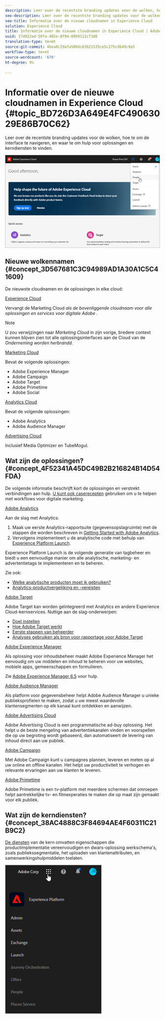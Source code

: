 ```yaml
---
description: Leer over de recentste branding updates voor de wolken, hoe te om de interface te navigeren, en waar te om hulp voor oplossingen en kerndiensten te vinden.
seo-description: Leer over de recentste branding updates voor de wolken, hoe te om de interface te navigeren, en waar te om hulp voor oplossingen en kerndiensten te vinden.
seo-title: Informatie over de nieuwe cloudnamen in Experience Cloud
solution: Experience Cloud
title: Informatie over de nieuwe cloudnamen in Experience Cloud | Adobe Experience Cloud
uuid: 27d022ad-50fa-485e-8f94-0959112cf3d0
translation-type: tm+mt
source-git-commit: 4bea0c29afa580dc63b21535ce5c275cd649c9a5
workflow-type: tm+mt
source-wordcount: '670'
ht-degree: 9%

---
```



# Informatie over de nieuwe cloudnamen in Experience Cloud {#topic_BD726D3A649E4FC49063029E86B70C62}

Leer over de recentste branding updates voor de wolken, hoe te om de interface te navigeren, en waar te om hulp voor oplossingen en kerndiensten te vinden.

![](assets/cloud-pulldown.png)

## Nieuwe wolkennamen {#concept_3D567681C3C94989AD1A30A1C5C41609}

De nieuwste cloudnamen en de oplossingen in elke cloud:

[Experience Cloud](https://www.adobe.com/experience-cloud.html?promoid=FZPQZ2HS&amp;mv=other)

Vervangt de Marketing Cloud *als de bovenliggende cloudnaam voor alle oplossingen en services voor digitale Adobe* .

>[!NOTE]
>
>U zou verwijzingen naar *Marketing Cloud* in zijn vorige, bredere context kunnen blijven zien tot alle oplossingsinterfaces aan de Cloud van de *Onderneming worden herbrandd.*

[Marketing Cloud](https://www.adobe.com/nl/marketing-cloud.html)

Bevat de volgende oplossingen:

* Adobe Experience Manager
* Adobe Campaign
* Adobe Target
* Adobe Primetime
* Adobe Social

[Analytics Cloud](https://www.adobe.com/data-analytics-cloud.html)

Bevat de volgende oplossingen:

* Adobe Analytics
* Adobe Audience Manager

[Advertising Cloud](https://www.adobe.com/advertising-cloud.html)

Inclusief Media Optimizer en TubeMogul.

## Wat zijn de oplossingen? {#concept_4F52341A45DC49B2B216824B14D54FDA}

De volgende informatie beschrijft kort de oplossingen en verstrekt verbindingen aan hulp. [U kunt ook caserecepten](https://helpx.adobe.com/marketing-cloud/how-to/use-cases.html) gebruiken om u te helpen met workflows voor digitale marketing.

[Adobe Analytics](https://docs.adobe.com/content/help/nl-NL/analytics/landing/home.html)

Aan de slag met Analytics:

1. Maak uw eerste Analytics-rapportsuite (gegevensopslagruimte) met de stappen die worden beschreven in [Getting Started with Adobe Analytics](https://docs.adobe.com/content/help/en/analytics/analyze/analysis-workspace/home.html).
1. Vervolgens implementeert u de analytische code met behulp van [Experience Platform Launch](https://docs.adobe.com/content/help/en/launch/using/intro/get-started/quick-start.html).

Experience Platform Launch is de volgende generatie van tagbeheer en biedt u een eenvoudige manier om alle analytische, marketing- en advertentietags te implementeren en te beheren.

Zie ook:

* [Welke analytische producten moet ik gebruiken?](https://docs.adobe.com/content/help/en/analytics/admin/admin-overview/which-analytics-tool.html)
* [Analytics-productvergelijking en -vereisten](https://docs.adobe.com/content/help/en/analytics/admin/admin-overview/analytics-product-comparison.html)

[Adobe Target](https://docs.adobe.com/content/help/en/target/using/target-home.html)

Adobe Target kan worden geïntegreerd met Analytics en andere Experience Cloud-kernservices. Nuttige aan de slag-onderwerpen:

* [Doel instellen](https://docs.adobe.com/content/help/en/target/using/administer/administrating-target.html)
* [Hoe Adobe Target werkt](https://docs.adobe.com/content/help/en/target/using/introduction/how-target-works.html)
* [Eerste stappen van beheerder](https://docs.adobe.com/content/help/en/target/using/administer/start-target.html)
* [Analyses gebruiken als bron voor rapportage voor Adobe Target](https://docs.adobe.com/content/help/nl-NL/target/using/integrate/a4t/a4t.html)

[Adobe Experience Manager](https://helpx.adobe.com/nl/support/experience-manager/6-5.html)

Als oplossing voor inhoudsbeheer maakt Adobe Experience Manager het eenvoudig om uw middelen en inhoud te beheren voor uw websites, mobiele apps, gemeenschappen en formulieren.

Zie [Adobe Experience Manager 6.5](https://helpx.adobe.com/nl/support/experience-manager/6-5.html) voor hulp.

[Adobe Audience Manager](https://docs.adobe.com/content/help/en/audience-manager/user-guide/aam-home.html)

Als platform voor gegevensbeheer helpt Adobe Audience Manager u unieke publieksprofielen te maken, zodat u uw meest waardevolle klantensegmenten op elk kanaal kunt ontdekken en aanwijzen.

[Adobe Advertising Cloud](https://docs.adobe.com/content/help/en/release-notes/experience-cloud/current.html#adcloud)

Adobe Advertising Cloud is een programmatische ad-buy oplossing. Het helpt u de beste mengeling van advertentiekanalen vinden en voorspellen die op uw begroting wordt gebaseerd, dan automatiseert de levering van inhoud direct aan uw publiek.

[Adobe Campaign](https://docs.adobe.com/content/help/en/campaign-standard/using/getting-started/about-adobe-campaign/campaign-orchestration.html)

Met Adobe Campaign kunt u campagnes plannen, leveren en meten op al uw online en offline kanalen. Het helpt uw productiviteit te verhogen en relevante ervaringen aan uw klanten te leveren.

[Adobe Primetime](https://help.adobe.com/en_US/primetime/)

Adobe Primetime is een tv-platform met meerdere schermen dat omroepen helpt aantrekkelijke tv- en filmexperaties te maken die op maat zijn gemaakt voor elk publiek.

## Wat zijn de kerndiensten? {#concept_38AC4888C3F84694AE4F60311C21B9C2}

[De diensten](https://docs.adobe.com/content/help/en/core-services/interface/about-core-services/core-services-landing.html) van de kern omvatten eigenschappen die productimplementatie vereenvoudigen en dwars-oplossing werkschema&#39;s, zoals publiekssegmentatie, het uploaden van klantenattributen, en samenwerkingshulpmiddelen toelaten.

![](assets/core-services.png)
